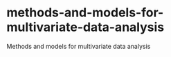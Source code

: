 # methods-and-models-for-multivariate-data-analysis
Methods and models for multivariate data analysis
